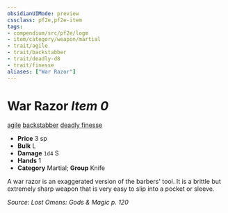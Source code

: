 ```yaml
---
obsidianUIMode: preview
cssclass: pf2e,pf2e-item
tags:
- compendium/src/pf2e/logm
- item/category/weapon/martial
- trait/agile
- trait/backstabber
- trait/deadly-d8
- trait/finesse
aliases: ["War Razor"]
---
```

# War Razor *Item 0*  
[agile](../../../rules/traits/agile.md)  [backstabber](../../../rules/traits/backstabber.md)  [deadly <d8>](../../../rules/traits/deadly.md)  [finesse](../../../rules/traits/finesse.md)  

- **Price** 3 sp
- **Bulk** L
- **Damage** `1d4` S
- **Hands** 1
- **Category** Martial; **Group** Knife 

A war razor is an exaggerated version of the barbers' tool. It is a brittle but extremely sharp weapon that is very easy to slip into a pocket or sleeve.

*Source: Lost Omens: Gods & Magic p. 120*